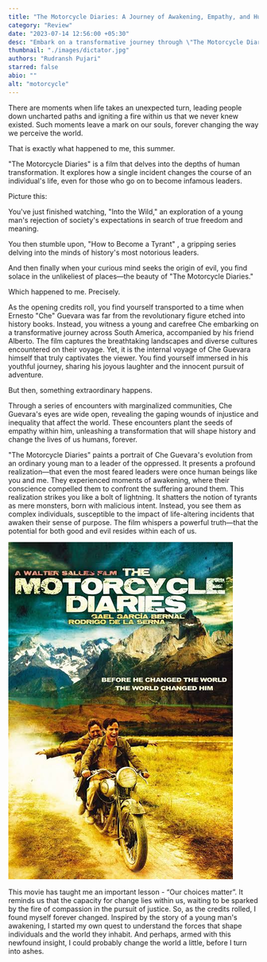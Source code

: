 ```yaml
--- 
title: "The Motorcycle Diaries: A Journey of Awakening, Empathy, and Human Potential"
category: "Review"
date: "2023-07-14 12:56:00 +05:30"
desc: "Embark on a transformative journey through \"The Motorcycle Diaries,\" where the innocence of youth meets the awakening of a revolutionary spirit. Witness the unexpected twists and soul-stirring encounters that forever changed the life of Che Guevara, challenging our perception of history's most infamous leaders."
thumbnail: "./images/dictator.jpg" 
authors: "Rudransh Pujari"
starred: false
abio: ""
alt: "motorcycle"
---
```


There are moments when life takes an unexpected turn, leading people down uncharted paths and igniting a fire within us that we never knew existed. Such moments leave a mark on our souls, forever changing the way we perceive the world.                    
                     
That is exactly what happened to me, this summer.                   
                 
"The Motorcycle Diaries" is a  film that delves into the depths of human transformation. It explores how a single incident changes the course of an individual's life, even for those who go on to become infamous leaders.               
                   
Picture this:                         
                       
You've just finished watching, "Into the Wild," an exploration of a young man's rejection of society's expectations in search of true freedom and meaning.                         
                                 
You then stumble upon, "How to Become a Tyrant" ,  a gripping series delving into the minds of history's most notorious leaders.
                       
And then finally when your curious mind seeks the origin of evil, you find solace in the unlikeliest of places—the beauty of "The Motorcycle Diaries."                                    
                                  
Which happened to me. Precisely.                              
                                     
As the opening credits roll, you find yourself transported to a time when Ernesto "Che" Guevara was far from the revolutionary figure etched into history books. Instead, you witness a young and carefree Che embarking on a transformative journey across South America, accompanied by his friend Alberto. The film captures the breathtaking landscapes and diverse cultures encountered on their voyage. Yet, it is the internal voyage of Che Guevara himself that truly captivates the viewer. You find yourself immersed in his youthful journey, sharing his joyous laughter and the innocent pursuit of adventure.                 
                              
But then, something extraordinary happens.                           
                                
Through a series of encounters with marginalized communities, Che Guevara's eyes are wide open, revealing the gaping wounds of injustice and inequality that affect the world. These encounters plant the seeds of empathy within him, unleashing a transformation that will shape history and change the lives of us humans, forever.                                 
                              
"The Motorcycle Diaries" paints a portrait of Che Guevara's evolution from an ordinary young man to a leader of the oppressed. It presents a profound realization—that even the most feared leaders were once human beings like you and me. They experienced moments of awakening, where their conscience compelled them to confront the suffering around them. This realization strikes you like a bolt of lightning. It shatters the notion of tyrants as mere monsters, born with malicious intent. Instead, you see them as complex individuals, susceptible to the impact of life-altering incidents that awaken their sense of purpose. The film whispers a powerful truth—that the potential for both good and evil resides within each of us.                       

![](images/Dictator_human.jpeg)   
                                                     
This movie has taught me an important lesson - “Our choices matter”. It reminds us that the capacity for change lies within us, waiting to be sparked by the fire of compassion in the pursuit of justice. So, as the credits rolled, I found myself forever changed. Inspired by the story of a young man's awakening, I started my own quest to understand the forces that shape individuals and the world they inhabit. And perhaps, armed with this newfound insight, I could probably change the world a little, before I turn into ashes.                
